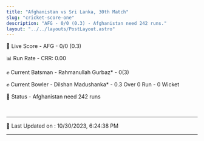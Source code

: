 ```yaml
---
title: "Afghanistan vs Sri Lanka, 30th Match"
slug: "cricket-score-one"
description: "AFG - 0/0 (0.3) - Afghanistan need 242 runs."
layout: "../../layouts/PostLayout.astro"
---
```


🔴 Live Score - AFG - 0/0 (0.3)  

📊 Run Rate - CRR: 0.00  

✊ Current Batsman - Rahmanullah Gurbaz* - 0(3)  

✊ Current Bowler - Dilshan Madushanka* - 0.3 Over 0 Run - 0 Wicket  

📑 Status - Afghanistan need 242 runs

<br />

***

📝 Last Updated on : 10/30/2023, 6:24:38 PM

***

